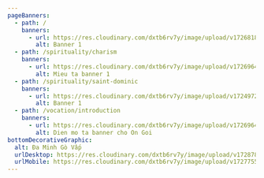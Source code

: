 ```yaml
---
pageBanners:
  - path: /
    banners:
      - url: https://res.cloudinary.com/dxtb6rv7y/image/upload/v1726818877/hin_trang_chu_sjtii5.jpg
        alt: Banner 1
  - path: /spirituality/charism
    banners:
      - url: https://res.cloudinary.com/dxtb6rv7y/image/upload/v1726964841/1_twhvhe.webp
        alt: Mieu ta banner 1
  - path: /spirituality/saint-dominic
    banners:
      - url: https://res.cloudinary.com/dxtb6rv7y/image/upload/v1724972122/Da_Minh_kcm4sa.svg
        alt: Banner 1
  - path: /vocation/introduction
    banners:
      - url: https://res.cloudinary.com/dxtb6rv7y/image/upload/v1726964874/3_oxkvzl.jpg
        alt: Dien mo ta banner cho On Goi
bottomDecorativeGraphic:
  alt: Đa Minh Gò Vấp
  urlDesktop: https://res.cloudinary.com/dxtb6rv7y/image/upload/v1728780324/LUON_SONG_7_bw4vw1.svg
  urlMobile: https://res.cloudinary.com/dxtb6rv7y/image/upload/v1727755733/do_hoa_khong_co_chu_tmct88.svg
---
```

